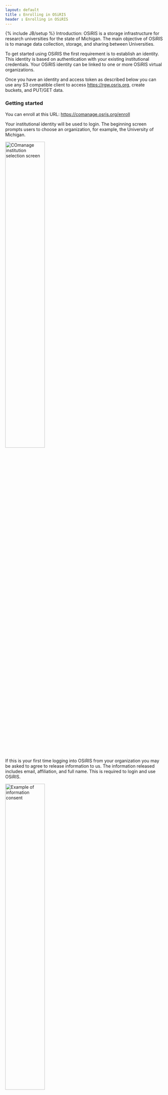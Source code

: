 ```yaml
---
layout: default
title : Enrolling in OSiRIS
header : Enrolling in OSiRIS
---
```

{% include JB/setup %}
Introduction:
OSiRIS is a storage infrastructure for research universities for the state of Michigan. The main objective of OSiRIS is to manage data collection, storage, and sharing between Universities.  

To get started using OSiRIS the first requirement is to establish an identity.  This identity is based on authentication with your existing institutional credentials.  Your OSiRIS identity can be linked to one or more OSiRIS virtual organizations.

Once you have an identity and access token as described below you can use any S3 compatible client to access https://rgw.osris.org, create buckets, and PUT/GET data.  

<h3>Getting started</h3>

You can enroll at this URL:  <a href="https://comanage.osris.org/enroll">https://comanage.osris.org/enroll</a>

Your institutional identity will be used to login.  The beginning screen prompts users to choose an organization, for example, the University of Michigan. 

<img style="width: 50%" src="{{IMAGE_PATH}}/documentation/enrollment/Comanage-institution-selector.png" alt="COmanage institution selection screen"/>

If this is your first time logging into OSiRIS from your organization you may be asked to agree to release information to us.  The information released includes email, affiliation, and full name.  This is required to login and use OSiRIS.  

<img style="width: 50%" src="{{IMAGE_PATH}}/documentation/enrollment/Login-information-consent.png" alt="Example of information consent"/>

Generally you'll want to just send it automatically in the future (though the choice is up to you if you prefer to be asked every time).

You'll be asked to enter some basic information about yourself.  Make sure to enter a valid email, this will be used to verify your enrollment.  You should choose your virtual organization, or "COU" on this enrollment information page.  

<img style="width: 70%" src="{{IMAGE_PATH}}/documentation/enrollment/Comanage-user-signup.png" alt="COmanage enrollment information screen"/>

After submitting the form you'll see a confirmation that says 'Petition Created'.  It is normal at this point to see a notice that your identifier is not registered.

<img style="width: 100%" src="{{IMAGE_PATH}}/documentation/enrollment/Comanage-post-enroll.png" alt="COmanage post enrollment message"/>

Check your email at this point and look for a message from Comanage with subject "Invitation to Join OSiRIS" containing a link to verify your enrollment.  

<img style="width: 80%" src="{{IMAGE_PATH}}/documentation/enrollment/confirmationEmail.png" alt="COmanage confirmation email"/>

After you have verified your email an OSiRIS administrator or your virtual organization administrator will approve your enrollment.  Another email will be sent.

<font style="font-weight: bold">IMPORTANT:</font>  At this point you need to login to comanage again to refresh your capabilities.  You can use the link from the comanage "not registered" message or <a href="https://comanage.osris.org/registry/auth/login" target="_new">click here</a> to open the comanage login page in a new window.  

Once logged in there will be a screen to select collaboration.  Please click on 'OSiRIS'.

<img style="width: 70%" src="{{IMAGE_PATH}}/documentation/enrollment/Comanage-collaborations.png" alt="COmanage collaboration screen"/>

You can now retrieve authentication tokens such as your Ceph client key or S3 access token.  At this time only the S3 access token is likely to be useful to you.

<img style="width: 70%" src="{{IMAGE_PATH}}/documentation/enrollment/Comanage-person-menu.png" alt="COmanage collaboration screen"/>

Initially the token will not exist, you must click the "Generate Token" button to generate the token:

<img style="width: 80%" src="{{IMAGE_PATH}}/documentation/enrollment/Comanage-token-none.png" alt="COmanage tokens before being generated"/>
<br />
<img style="width: 80%" src="{{IMAGE_PATH}}/documentation/enrollment/Comanage-token-generated.png" alt="COmanage token screen after generating S3 token"/>

The CephRgwToken access token string should be used for the "access key" in your S3 client, leaving "secret key" field blank. If your client does not accept an empty secret key any value is fine - it is ignored.  

<h3>Non-Institutional Users</h3>

If you do not belong to an institution/group which is part of the <a href="https://www.incommon.org/">InCommon Federation</a> you can still authenticate to OSiRIS using one of the 'public' identity providers below.  After establishing an account at one of these providers use that provider to login to OSiRIS Comanage.

<ul>
    <li><a href="https://go.ncsa.illinois.edu/idp-guest">National Center for Supercomputing Applications</a> </li>
    <li><a href="https://app.unitedid.org/signup/">UnitedID</a></li>
</ul>


